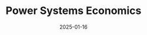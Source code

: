 ---
title: "Power Systems Economics"
collection: teaching
type: "Undergraduate and Graduate Course"
permalink: /teaching/2025-spring-teaching-2
venue: "Spring 2025, ECE, Mississippi State University"
date: 2025-01-16
---